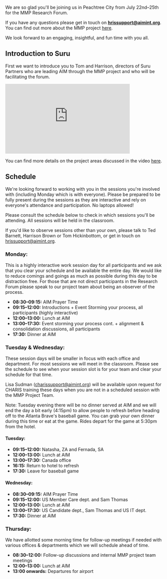 We are so glad you'll be joining us in Peachtree City from July 22nd–25th for the MMP Research Forum.

If you have any questions please get in touch on [**hrissupport@aimint.org**](mailto:hrissupport@aimint.org). You can find out more about the MMP project [here](./overview.md).

We look forward to an engaging, insightful, and fun time with you all.

## Introduction to Suru

First we want to introduce you to Tom and Harrison, directors of Suru Partners who are leading AIM through the MMP project and who will be facilitating the forum.

<iframe width="392" height="220" src="https://www.youtube.com/embed/OZeGyTUxSDw?rel=0" frameborder="0" allow="autoplay; picture-in-picture" allowfullscreen></iframe>

You can find more details on the project areas discussed in the video [here](./overview.md#how-are-we-doing-it).

## Schedule

We're looking forward to working with you in the sessions you're involved with (including Monday which is with everyone). Please be prepared to be fully present during the sessions as they are interactive and rely on everyone's attendance and participation. No laptops allowed!

Please consult the schedule below to check in which sessions you'll be attending. All sessions will be held in the classroom.

If you'd like to observe sessions other than your own, please talk to Ted Barnett, Harrison Brown or Tom Hickinbottom, or get in touch on [hrissupport@aimint.org](mailto:hrissupport@aimint.org).

### Monday:
This is a highly interactive work session day for all participants and we ask that you clear your schedule and be available the entire day. We would like to reduce comings and goings as much as possible during this day to be distraction free. For those that are not direct participants in the Research Forum please speak to our project team about being an observer of the process.

- **08:30–09:15:** AIM Prayer Time
- **09:15–12:00:** Introductions + Event Storming your process, all participants (highly interactive)
- **12:00–13:00:** Lunch at AIM
- **13:00–17:30:** Event storming your process cont. + alignment & consolidation discussions, all participants
- **17:30:** Dinner at AIM

### Tuesday & Wednesday:
These session days will be smaller in focus with each office and department. For most sessions we will meet in the classroom. Please see the schedule to see when your session slot is for your team and clear your schedule for that time.

Lisa Sudman (charissupport@aimint.org) will be available upon request for CHARIS training these days when you are not in a scheduled session with the MMP Project Team.

Note: Tuesday evening there will be no dinner served at AIM and we will end the day a bit early (4:15pm) to allow people to refresh before heading off to the Atlanta Brave's baseball game.  You can grab your own dinner during this time or eat at the game.  Rides depart for the game at 5:30pm from the hotel.

#### Tuesday:

- **09:15–12:00:** Natasha, ZA and Fernada, SA
- **12:00–13:00:** Lunch at AIM
- **13:00–17:30:** Canada office
- **16:15:** Return to hotel to refresh
- **17:30:** Leave for baseball game

#### Wednesday:

- **08:30–09:15:** AIM Prayer Time
- **09:15–12:00:** US Member Care dept. and Sam Thomas
- **12:00–13:00:** Lunch at AIM
- **13:00–17:30:** US Candidate dept., Sam Thomas and US IT dept.
- **17:30:** Dinner at AIM

### Thursday:
We have allotted some morning time for follow-up meetings if needed with various offices & departments which we will schedule ahead of time.

- **08:30–12:00:** Follow-up discussions and internal MMP project team meetings
- **12:00–13:00:** Lunch at AIM
- **13:00 onwards:** Departures for airport
